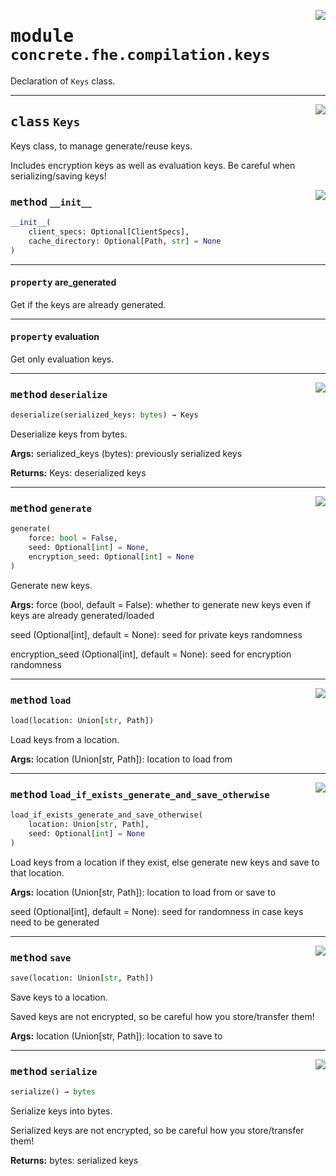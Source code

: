 <!-- markdownlint-disable -->

<a href="../../../../concrete-ml/.venv/lib/python3.9/site-packages/concrete/fhe/compilation/keys.py#L0"><img align="right" style="float:right;" src="https://img.shields.io/badge/-source-cccccc?style=flat-square"></a>

# <kbd>module</kbd> `concrete.fhe.compilation.keys`
Declaration of `Keys` class. 



---

<a href="../../../../concrete-ml/.venv/lib/python3.9/site-packages/concrete/fhe/compilation/keys.py#L18"><img align="right" style="float:right;" src="https://img.shields.io/badge/-source-cccccc?style=flat-square"></a>

## <kbd>class</kbd> `Keys`
Keys class, to manage generate/reuse keys. 

Includes encryption keys as well as evaluation keys. Be careful when serializing/saving keys! 

<a href="../../../../concrete-ml/.venv/lib/python3.9/site-packages/concrete/fhe/compilation/keys.py#L32"><img align="right" style="float:right;" src="https://img.shields.io/badge/-source-cccccc?style=flat-square"></a>

### <kbd>method</kbd> `__init__`

```python
__init__(
    client_specs: Optional[ClientSpecs],
    cache_directory: Optional[Path, str] = None
)
```






---

#### <kbd>property</kbd> are_generated

Get if the keys are already generated. 

---

#### <kbd>property</kbd> evaluation

Get only evaluation keys. 



---

<a href="../../../../concrete-ml/.venv/lib/python3.9/site-packages/concrete/fhe/compilation/keys.py#L174"><img align="right" style="float:right;" src="https://img.shields.io/badge/-source-cccccc?style=flat-square"></a>

### <kbd>method</kbd> `deserialize`

```python
deserialize(serialized_keys: bytes) → Keys
```

Deserialize keys from bytes. 



**Args:**
  serialized_keys (bytes):  previously serialized keys 



**Returns:**
  Keys:  deserialized keys 

---

<a href="../../../../concrete-ml/.venv/lib/python3.9/site-packages/concrete/fhe/compilation/keys.py#L54"><img align="right" style="float:right;" src="https://img.shields.io/badge/-source-cccccc?style=flat-square"></a>

### <kbd>method</kbd> `generate`

```python
generate(
    force: bool = False,
    seed: Optional[int] = None,
    encryption_seed: Optional[int] = None
)
```

Generate new keys. 



**Args:**
  force (bool, default = False):  whether to generate new keys even if keys are already generated/loaded 

 seed (Optional[int], default = None):  seed for private keys randomness 

 encryption_seed (Optional[int], default = None):  seed for encryption randomness 

---

<a href="../../../../concrete-ml/.venv/lib/python3.9/site-packages/concrete/fhe/compilation/keys.py#L105"><img align="right" style="float:right;" src="https://img.shields.io/badge/-source-cccccc?style=flat-square"></a>

### <kbd>method</kbd> `load`

```python
load(location: Union[str, Path])
```

Load keys from a location. 



**Args:**
  location (Union[str, Path]):  location to load from 

---

<a href="../../../../concrete-ml/.venv/lib/python3.9/site-packages/concrete/fhe/compilation/keys.py#L131"><img align="right" style="float:right;" src="https://img.shields.io/badge/-source-cccccc?style=flat-square"></a>

### <kbd>method</kbd> `load_if_exists_generate_and_save_otherwise`

```python
load_if_exists_generate_and_save_otherwise(
    location: Union[str, Path],
    seed: Optional[int] = None
)
```

Load keys from a location if they exist, else generate new keys and save to that location. 



**Args:**
  location (Union[str, Path]):  location to load from or save to 

 seed (Optional[int], default = None):  seed for randomness in case keys need to be generated 

---

<a href="../../../../concrete-ml/.venv/lib/python3.9/site-packages/concrete/fhe/compilation/keys.py#L85"><img align="right" style="float:right;" src="https://img.shields.io/badge/-source-cccccc?style=flat-square"></a>

### <kbd>method</kbd> `save`

```python
save(location: Union[str, Path])
```

Save keys to a location. 

Saved keys are not encrypted, so be careful how you store/transfer them! 



**Args:**
  location (Union[str, Path]):  location to save to 

---

<a href="../../../../concrete-ml/.venv/lib/python3.9/site-packages/concrete/fhe/compilation/keys.py#L156"><img align="right" style="float:right;" src="https://img.shields.io/badge/-source-cccccc?style=flat-square"></a>

### <kbd>method</kbd> `serialize`

```python
serialize() → bytes
```

Serialize keys into bytes. 

Serialized keys are not encrypted, so be careful how you store/transfer them! 



**Returns:**
  bytes:  serialized keys 


